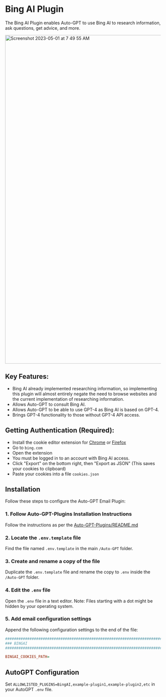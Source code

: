 # Bing AI Plugin

The Bing AI Plugin enables Auto-GPT to use Bing AI to research information, ask questions, get advice, and more.

<img width="1063" alt="Screenshot 2023-05-01 at 7 49 55 AM" src="https://user-images.githubusercontent.com/107640947/235470972-792b83ec-11a0-418f-88d3-33ef9fb116b2.png">

## Key Features:
- Bing AI already implemented researching information, so implementing this plugin will almost entirely negate the need to browse websites and the current implementation of researching information.
- Allows Auto-GPT to consult Bing AI.
- Allows Auto-GPT to be able to use GPT-4 as Bing AI is based on GPT-4.
- Brings GPT-4 functionality to those without GPT-4 API access.

## Getting Authentication (Required):
- Install the cookie editor extension for [Chrome](https://chrome.google.com/webstore/detail/cookie-editor/hlkenndednhfkekhgcdicdfddnkalmdm) or [Firefox](https://addons.mozilla.org/en-US/firefox/addon/cookie-editor/)
- Go to `bing.com`
- Open the extension
- You must be logged in to an account with Bing AI access.
- Click "Export" on the bottom right, then "Export as JSON" (This saves your cookies to clipboard)
- Paste your cookies into a file `cookies.json`

## Installation

Follow these steps to configure the Auto-GPT Email Plugin:

### 1. Follow Auto-GPT-Plugins Installation Instructions
Follow the instructions as per the [Auto-GPT-Plugins/README.md](https://github.com/Significant-Gravitas/Auto-GPT-Plugins/blob/master/README.md)

### 2. Locate the `.env.template` file
Find the file named `.env.template` in the main `/Auto-GPT` folder.

### 3. Create and rename a copy of the file
Duplicate the `.env.template` file and rename the copy to `.env` inside the `/Auto-GPT` folder.

### 4. Edit the `.env` file
Open the `.env` file in a text editor. Note: Files starting with a dot might be hidden by your operating system.

### 5. Add email configuration settings
Append the following configuration settings to the end of the file:

```ini
################################################################################
### BINGAI
################################################################################

BINGAI_COOKIES_PATH=
```

## AutoGPT Configuration
Set `ALLOWLISTED_PLUGINS=BingAI,example-plugin1,example-plugin2,etc` in your AutoGPT `.env` file.
